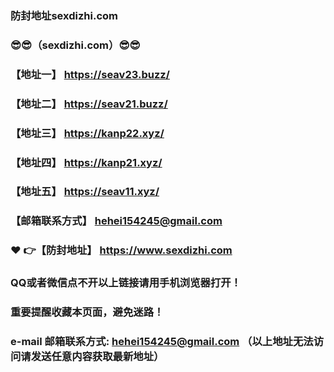 ### 防封地址sexdizhi.com
### :sunglasses::sunglasses:（sexdizhi.com）:sunglasses::sunglasses:
### 【地址一】  https://seav23.buzz/
### 【地址二】  https://seav21.buzz/
### 【地址三】  https://kanp22.xyz/
### 【地址四】  https://kanp21.xyz/
### 【地址五】  https://seav11.xyz/
### 【邮箱联系方式】  hehei154245@gmail.com
### :heart: :point_right:【防封地址】  https://www.sexdizhi.com
### QQ或者微信点不开以上链接请用手机浏览器打开！
### 重要提醒收藏本页面，避免迷路！
### e-mail 邮箱联系方式: hehei154245@gmail.com （以上地址无法访问请发送任意内容获取最新地址）

